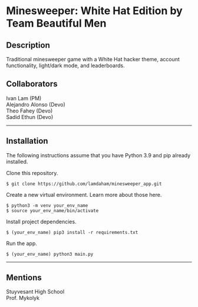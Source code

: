 # Minesweeper: White Hat Edition by Team Beautiful Men

## Description
Traditional minesweeper game with a White Hat hacker theme, account functionality, light/dark mode, and leaderboards.

## Collaborators
Ivan Lam (PM) <br>
Alejandro Alonso (Devo) <br>
Theo Fahey (Devo) <br>
Sadid Ethun (Devo)

---
## Installation

The following instructions assume that you have Python 3.9 and pip already installed.

Clone this repository.

    $ git clone https://github.com/lamdaham/minesweeper_app.git

Create a new virtual environment. Learn more about those here.

    $ python3 -m venv your_env_name
    $ source your_env_name/bin/activate

Install project dependencies.

    $ (your_env_name) pip3 install -r requirements.txt

Run the app.

    $ (your_env_name) python3 main.py


---
## Mentions
Stuyvesant High School <br>
Prof. Mykolyk <br>
